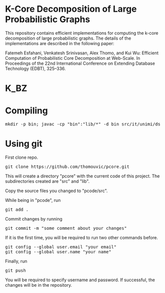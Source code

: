 # K-Core Decomposition of Large Probabilistic Graphs
This repository contains efficient implementations for computing the k-core decomposition of large probabilistic graphs. The details of the implementations are described in the following paper:

Fatemeh Esfahani, Venkatesh Srinivasan, Alex Thomo, and Kui Wu: Efficient Computation of Probabilistic Core Decomposition at
Web-Scale. In Proceedings of the 22nd International Conference on Extending Database Technology (EDBT), 325–336. 

# K_BZ

# Compiling

<pre>
mkdir -p bin; javac -cp "bin":"lib/*" -d bin src/it/unimi/dsi/webgraph/labelling/*.java src/*.java
</pre>

# Using git
First clone repo.

<pre>
git clone https://github.com/thomouvic/pcore.git
</pre>

This will create a directory "pcore" with the current code of this project. The subdirectories created are "src" and "lib". 

Copy the source files you changed to "pcode/src". 

While being in "pcode", run 
<pre>
git add .
</pre>

Commit changes by running
<pre>
git commit -m "some comment about your changes"
</pre>
If it is the first time, you will be required to run two other commands before. 
<pre>
git config --global user.email "your email"
git config --global user.name "your name"
</pre>

Finally, run
<pre>
git push
</pre>

You will be required to specify username and password. 
If successful, the changes will be in the repository.

